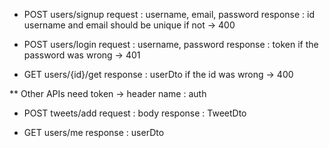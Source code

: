 - POST users/signup
request : username, email, password 
response : id
username and email should be unique if not -> 400

- POST users/login
request : username, password
response : token
if the password was wrong -> 401

- GET users/{id}/get 
response : userDto
if the id was wrong -> 400

** Other APIs need token -> header name : auth

- POST tweets/add
request : body
response : TweetDto

- GET users/me
response : userDto